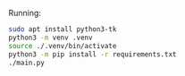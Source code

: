 

Running:

```bash
sudo apt install python3-tk
python3 -m venv .venv
source ./.venv/bin/activate
python3 -m pip install -r requirements.txt
./main.py
```

